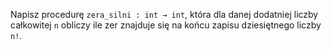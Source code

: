 Napisz procedurę `zera_silni : int → int`, która dla danej dodatniej liczby całkowitej `n` obliczy ile zer znajduje się na końcu zapisu dziesiętnego liczby `n!`. 
